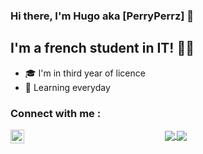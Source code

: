 ### Hi there, I'm Hugo aka [PerryPerrz] 👋

## I'm a french student in IT! 👨‍💻
- 🎓 I'm in third year of licence
- 🌱 Learning everyday

### Connect with me : 
[<img align="left" alt="PerryPerrz | LinkedIn" width="22px" src="https://cdn.jsdelivr.net/npm/simple-icons@v3/icons/linkedin.svg" />][linkedin]

<p align="center">
 
<a href="https://github.com/PerryPerrz">
  <img align="center" src="https://github-readme-stats.anuraghazra1.vercel.app/api?username=PerryPerrz&show_icons=true&include_all_commits=true&theme=synthwave" />
</a>
<a href="https://github.com/PerryPerrz">
  <img align="center" src="https://github-readme-stats.anuraghazra1.vercel.app/api/top-langs/?username=PerryPerrz&hide=Python&layout=compact&theme=synthwave" />
</a>
</p>

[linkedin]: https://www.linkedin.com/in/hugo-iopeti-4aa642216/

<!---
PerryPerrz/PerryPerrz is a ✨ special ✨ repository because its `README.md` (this file) appears on your GitHub profile.
You can click the Preview link to take a look at your changes.
--->
